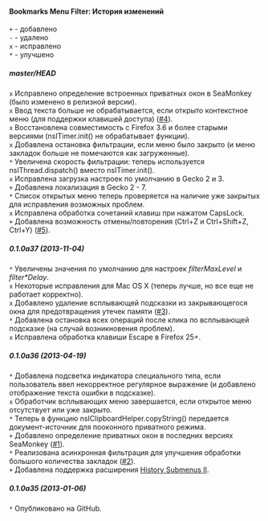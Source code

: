 ﻿#### Bookmarks Menu Filter: История изменений

`+` - добавлено<br>
`-` - удалено<br>
`x` - исправлено<br>
`*` - улучшено<br>

##### master/HEAD
`x` Исправлено определение встроенных приватных окон в SeaMonkey (было изменено в релизной версии).<br>
`x` Ввод текста больше не обрабатывается, если открыто контекстное меню (для поддержки клавишей доступа) (<a href="https://github.com/Infocatcher/Bookmarks_Menu_Filter/issues/4">#4</a>).<br>
`x` Восстановлена совместимость с Firefox 3.6 и более старыми версиями (nsITimer.init() не обрабатывает функции).<br>
`x` Добавлена остановка фильтрации, если меню было закрыто (и меню закладок больше не помечаются как загруженные).<br>
`*` Увеличена скорость фильтрации: теперь используется nsIThread.dispatch() вместо nsITimer.init().<br>
`x` Исправлена загрузка настроек по умолчанию в Gecko 2 и 3.<br>
`+` Добавлена локализация в Gecko 2 - 7.<br>
`*` Список открытых меню теперь проверяется на наличие уже закрытых для исправления возможных проблем.<br>
`x` Исправлена обработка сочетаний клавиш при нажатом CapsLock.<br>
`+` Добавлена возможность отмены/повторения (Ctrl+Z и Ctrl+Shift+Z, Ctrl+Y) (<a href="https://github.com/Infocatcher/Bookmarks_Menu_Filter/issues/5">#5</a>).<br>

##### 0.1.0a37 (2013-11-04)
`*` Увеличены значения по умолчанию для настроек <em>filterMaxLevel</em> и <em>filter*Delay</em>.<br>
`x` Некоторые исправления для Mac OS X (теперь лучше, но все еще не работает корректно).<br>
`x` Добавлено удаление всплывающей подсказки из закрывающегося окна для предотвращения утечек памяти (<a href="https://github.com/Infocatcher/Bookmarks_Menu_Filter/issues/3">#3</a>).<br>
`*` Добавлена остановка всех операций после клика по всплывающей подсказке (на случай возникновения проблем).<br>
`x` Исправлена обработка клавиши Escape в Firefox 25+.<br>

##### 0.1.0a36 (2013-04-19)
`*` Добавлена подсветка индикатора специального типа, если пользователь ввел некорректное регулярное выражение (и добавлено отображение текста ошибки в подсказке).<br>
`x` Обработчик всплывающих меню завершается, если открытое меню отсутствует или уже закрыто.<br>
`*` Теперь в функцию nsIClipboardHelper.copyString() передается документ-источник для пооконного приватного режима.<br>
`+` Добавлено определение приватных окон в последних версиях SeaMonkey (<a href="https://github.com/Infocatcher/Bookmarks_Menu_Filter/issues/1">#1</a>).<br>
`*` Реализована асинхронная фильтрация для улучшения обработки большого количества закладок (<a href="https://github.com/Infocatcher/Bookmarks_Menu_Filter/issues/2">#2</a>).<br> 
`+` Добавлена поддержка расширения <a href="https://addons.mozilla.org/addon/history-submenus-2/">History Submenus Ⅱ</a>.<br>

##### 0.1.0a35 (2013-01-06)
`*` Опубликовано на GitHub.<br>